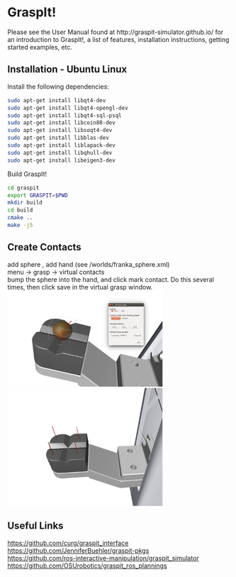 <h1>GraspIt!</h1>
Please see the User Manual found at http://graspit-simulator.github.io/ for an introduction to GraspIt!, a list of
features, installation instructions, getting started examples, etc.

Installation - Ubuntu Linux
---------------------

Install the following dependencies: <br />

   ```bash
sudo apt-get install libqt4-dev
sudo apt-get install libqt4-opengl-dev
sudo apt-get install libqt4-sql-psql
sudo apt-get install libcoin80-dev
sudo apt-get install libsoqt4-dev
sudo apt-get install libblas-dev
sudo apt-get install liblapack-dev
sudo apt-get install libqhull-dev
sudo apt-get install libeigen3-dev
   ```
Build GraspIt!  <br />

   ```bash
cd graspit
export GRASPIT=$PWD
mkdir build
cd build
cmake ..
make -j5
   ```

Create Contacts
---------------------
add sphere , add hand (see /worlds/franka_sphere.xml) <br />
menu -> grasp -> virtual contacts <br />
bump the sphere into the hand, and click mark contact. Do this several times, then click save in the virtual grasp window. <br />
<img src="figs/add_contacts_01.png" width="350" /><img src="figs/add_contacts_02.png" width="350" />


Useful Links
---------------------

https://github.com/curg/graspit_interface <br />
https://github.com/JenniferBuehler/graspit-pkgs <br />
https://github.com/ros-interactive-manipulation/graspit_simulator <br />
https://github.com/OSUrobotics/graspit_ros_plannings <br />
